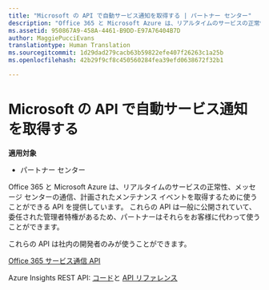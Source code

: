 ```yaml
---
title: "Microsoft の API で自動サービス通知を取得する | パートナー センター"
description: "Office 365 と Microsoft Azure は、リアルタイムのサービスの正常性、メッセージ センターの通信、計画されたメンテナンス イベントを取得するために使うことができる API を提供しています。"
ms.assetid: 950867A9-458A-4461-B9DD-E97A76404B7D
author: MaggiePucciEvans
translationtype: Human Translation
ms.sourcegitcommit: 1d29dad279cacb63b59822efe407f26263c1a25b
ms.openlocfilehash: 42b29f9cf8c450560284fea39efd0638672f32b1

---
```


# Microsoft の API で自動サービス通知を取得する

**適用対象**

-  パートナー センター

Office 365 と Microsoft Azure は、リアルタイムのサービスの正常性、メッセージ センターの通信、計画されたメンテナンス イベントを取得するために使うことができる API を提供しています。 これらの API は一般に公開されていて、委任された管理者特権があるため、パートナーはそれらをお客様に代わって使うことができます。

これらの API は社内の開発者のみが使うことができます。

[Office 365 サービス通信 API](http://go.microsoft.com/fwlink/p/?LinkId=616899)

Azure Insights REST API: [コード](http://go.microsoft.com/fwlink/p/?LinkId=617299)と [API リファレンス](http://go.microsoft.com/fwlink/p/?LinkId=617300)

 

 






<!--HONumber=Jan17_HO2-->


